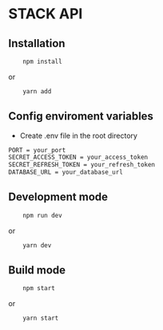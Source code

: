# STACK API

## Installation

```bash
    npm install
```

or

```bash
    yarn add
```

## Config enviroment variables

-   Create .env file in the root directory

```bash
PORT = your_port
SECRET_ACCESS_TOKEN = your_access_token
SECRET_REFRESH_TOKEN = your_refresh_token
DATABASE_URL = your_database_url
```

## Development mode

```bash
    npm run dev
```

or

```bash
    yarn dev
```

## Build mode

```bash
    npm start
```

or

```bash
    yarn start
```
